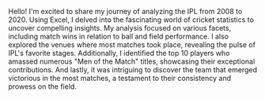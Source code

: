 Hello! I'm excited to share my journey of analyzing the IPL from 2008 to 2020. Using Excel, I delved into the fascinating world of cricket statistics to uncover compelling insights. My analysis focused on various facets, including match wins in relation to ball and field performance. I also explored the venues where most matches took place, revealing the pulse of IPL's favorite stages. Additionally, I identified the top 10 players who amassed numerous "Men of the Match" titles, showcasing their exceptional contributions. And lastly, it was intriguing to discover the team that emerged victorious in the most matches, a testament to their consistency and prowess on the field.

